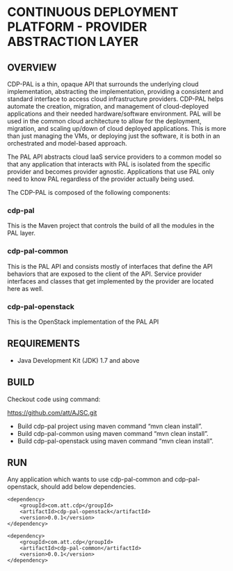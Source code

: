 # CONTINUOUS DEPLOYMENT PLATFORM - PROVIDER ABSTRACTION LAYER

## OVERVIEW

CDP-PAL is a thin, opaque API that surrounds the underlying cloud implementation, abstracting the implementation, providing a consistent and standard interface to access cloud infrastructure providers. CDP-PAL helps automate the creation, migration, and management of cloud-deployed applications and their needed hardware/software environment.
PAL will be used in the common cloud architecture to allow for the deployment, migration, and scaling up/down of cloud deployed applications.
This is more than just managing the VMs, or deploying just the software, it is both in an orchestrated and model-based approach.

The PAL API abstracts cloud IaaS service providers to a common model so that any application that interacts with PAL is isolated from the specific provider and becomes provider agnostic.  Applications that use PAL only need to know PAL regardless of the provider actually being used.

The CDP-PAL is composed of the following components:
### cdp-pal
This is the Maven project that controls the build of all the modules in the PAL layer.

### cdp-pal-common
This is the PAL API and consists mostly of interfaces that define the API behaviors that are exposed to the client of the API. Service provider interfaces and classes that get implemented by the provider are located here as well.

### cdp-pal-openstack
This is the OpenStack implementation of the PAL API


## REQUIREMENTS

* Java Development Kit (JDK) 1.7 and above


## BUILD
Checkout code using command:

https://github.com/att/AJSC.git

* Build cdp-pal project using maven command “mvn clean install”.
* Build cdp-pal-common using maven command “mvn clean install”.
* Build cdp-pal-openstack using maven command “mvn clean install”.


## RUN

Any application which wants to use cdp-pal-common and cdp-pal-openstack,
should add below dependencies.
```
<dependency> 
	<groupId>com.att.cdp</groupId> 
	<artifactId>cdp-pal-openstack</artifactId> 
	<version>0.0.1</version> 
</dependency>

<dependency> 
	<groupId>com.att.cdp</groupId> 
	<artifactId>cdp-pal-common</artifactId> 
	<version>0.0.1</version> 
</dependency>
```

